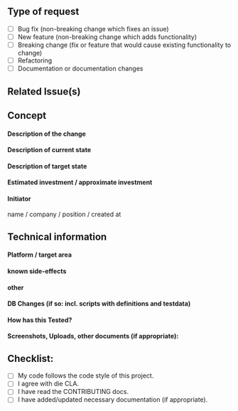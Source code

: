 <!--- Provide a general summary of your changes in the Title above -->

<!---  
*DO keep Pull Requests small so they can be easily reviewed.*
 *DO make sure your contribution fits the openness and scalability for future extensions*
 *DO make sure unit tests pass.*
 *DO make sure any public APIs are XML documented.*
 *DO make sure not to introduce any compiler warnings.*
 *AVOID making significant changes to the driver's overall architecture.*
*Delete the above section and the instructions in the sections below before submitting.* 
--->

## Type of request
<!--- What types of changes does your code introduce? Put an `x` in all the boxes that apply: -->
- [ ] Bug fix (non-breaking change which fixes an issue)
- [ ] New feature (non-breaking change which adds functionality)
- [ ] Breaking change (fix or feature that would cause existing functionality to change)
- [ ] Refactoring 
- [ ] Documentation or documentation changes

## Related Issue(s)
<!--- This project only accepts Pull Requests related to open Issues -->
<!--- If suggesting a new feature or change, please discuss it in an issue first -->
<!--- If fixing a bug, there should be an issue describing it with steps to reproduce -->
<!--- Please link to the issue here: -->

## Concept 
<!--- Why is this change required? What problem does it solve? -->
#### Description of the change
<!--- Describe your changes in detail -->
#### Description of current state
#### Description of target state

#### Estimated investment / approximate investment
<!--- Full Time Equivalents / Lines of code / € costs or something like that -->

#### Initiator
name / company / position / created at


## Technical information
#### Platform / target area
<!--- What platform(s) is effected? -->

#### known side-effects
#### other 
#### DB Changes (if so: incl. scripts with definitions and testdata)
		


#### How has this Tested?
<!--- Please describe in detail how you tested your changes. -->
<!--- Include details of your testing environment, and the tests you ran to -->
<!--- see how your change affects other areas of the code, etc. -->

#### Screenshots, Uploads, other documents (if appropriate):
<!--- describe the uploaded documents -->

## Checklist:
<!--- Go over all the following points, and put an `x` in all the boxes that apply. -->
<!--- If you're unsure about any of these, don't hesitate to ask. We're here to help! -->
- [ ] My code follows the code style of this project.
- [ ] I agree with die CLA.
- [ ] I have read the CONTRIBUTING docs.
- [ ] I have added/updated necessary documentation (if appropriate).